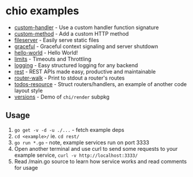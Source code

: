 chio examples
============

* [custom-handler](https://github.com/FallenTaters/chio/blob/master/_examples/custom-handler/main.go) - Use a custom handler function signature
* [custom-method](https://github.com/FallenTaters/chio/blob/master/_examples/custom-method/main.go) - Add a custom HTTP method
* [fileserver](https://github.com/FallenTaters/chio/blob/master/_examples/fileserver/main.go) - Easily serve static files
* [graceful](https://github.com/FallenTaters/chio/blob/master/_examples/graceful/main.go) - Graceful context signaling and server shutdown
* [hello-world](https://github.com/FallenTaters/chio/blob/master/_examples/hello-world/main.go) - Hello World!
* [limits](https://github.com/FallenTaters/chio/blob/master/_examples/limits/main.go) - Timeouts and Throttling
* [logging](https://github.com/FallenTaters/chio/blob/master/_examples/logging/main.go) - Easy structured logging for any backend
* [rest](https://github.com/FallenTaters/chio/blob/master/_examples/rest/main.go) - REST APIs made easy, productive and maintainable
* [router-walk](https://github.com/FallenTaters/chio/blob/master/_examples/router-walk/main.go) - Print to stdout a router's routes
* [todos-resource](https://github.com/FallenTaters/chio/blob/master/_examples/todos-resource/main.go) - Struct routers/handlers, an example of another code layout style
* [versions](https://github.com/FallenTaters/chio/blob/master/_examples/versions/main.go) - Demo of `chi/render` subpkg


## Usage

1. `go get -v -d -u ./...` - fetch example deps
2. `cd <example>/` ie. `cd rest/`
3. `go run *.go` - note, example services run on port 3333
4. Open another terminal and use curl to send some requests to your example service,
   `curl -v http://localhost:3333/`
5. Read <example>/main.go source to learn how service works and read comments for usage
